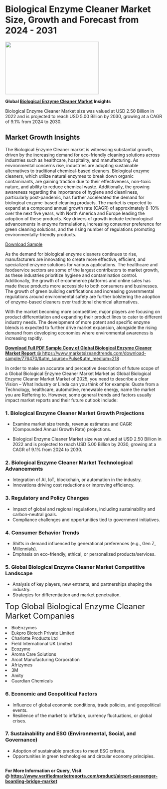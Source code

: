 <H1>Biological Enzyme Cleaner Market Size, Growth and Forecast from 2024 - 2031</H1><img class="aligncenter size-medium wp-image-584254" src="https://thirdeyenews.in/wp-content/uploads/2024/09/Global-Market-Research-300x168.jpeg" alt="" width="300" height="168" /><p><strong>Global&nbsp;<a href="https://www.marketsizeandtrends.com/download-sample/776470/&amp;utm_source=Pulse&amp;utm_medium=218">Biological Enzyme Cleaner Market</a> Insights</strong></p><p>Biological Enzyme Cleaner Market size was valued at USD 2.50 Billion in 2022 and is projected to reach USD 5.00 Billion by 2030, growing at a CAGR of 9.1% from 2024 to 2030.</p><p><h2>Market Growth Insights</h2> <p>The Biological Enzyme Cleaner market is witnessing substantial growth, driven by the increasing demand for eco-friendly cleaning solutions across industries such as healthcare, hospitality, and manufacturing. As environmental concerns rise, industries are adopting sustainable alternatives to traditional chemical-based cleaners. Biological enzyme cleaners, which utilize natural enzymes to break down organic contaminants, are gaining traction due to their effectiveness, non-toxic nature, and ability to reduce chemical waste. Additionally, the growing awareness regarding the importance of hygiene and cleanliness, particularly post-pandemic, has further accelerated the demand for biological enzyme-based cleaning products. The market is expected to expand at a compound annual growth rate (CAGR) of approximately 8-10% over the next five years, with North America and Europe leading the adoption of these products. Key drivers of growth include technological advancements in enzyme formulations, increasing consumer preference for green cleaning solutions, and the rising number of regulations promoting environmentally-friendly products.</p> <p><a href="#">Download Sample</a></p> <p>As the demand for biological enzyme cleaners continues to rise, manufacturers are innovating to create more effective, efficient, and specialized enzyme solutions for various applications. The healthcare and foodservice sectors are some of the largest contributors to market growth, as these industries prioritize hygiene and contamination control. Additionally, the growth of e-commerce platforms and online sales has made these products more accessible to both consumers and businesses. The growth of green building certifications and increasing governmental regulations around environmental safety are further bolstering the adoption of enzyme-based cleaners over traditional chemical alternatives.</p> <p>With the market becoming more competitive, major players are focusing on product differentiation and expanding their product lines to cater to different industry needs. The development of more potent and specific enzyme blends is expected to further drive market expansion, alongside the rising demand from developing economies where environmental awareness is increasing rapidly.</p> <p><a href="#"></p><p><span class=""><strong>Download Full PDF Sample Copy of Global Biological Enzyme Cleaner Market Report</strong> @ <a href="https://www.marketsizeandtrends.com/download-sample/776470/&amp;utm_source=Pulse&amp;utm_medium=218" target="_blank">https://www.marketsizeandtrends.com/download-sample/776470/&amp;utm_source=Pulse&amp;utm_medium=218</a></span></p><p>In order to make an accurate and perceptive description of future scope of a Global&nbsp;Biological Enzyme Cleaner Market Market as Global&nbsp;Biological Enzyme Cleaner Market Market of 2025, you need to describe a clear Vision &ndash; What Industry or Linda can you think of for example: Quote from a Technology, healthcare, automotive, renewable energy, name the market you are Reffering to. However, some general trends and factors usually impact market reports and their future outlook include:</p><h3>1.&nbsp;<strong>Biological Enzyme Cleaner Market Growth Projections</strong></h3><ul><li>Examine market size trends, revenue estimates and CAGR (Compounded Annual Growth Rate) projections.</li><li><p>Biological Enzyme Cleaner Market size was valued at USD 2.50 Billion in 2022 and is projected to reach USD 5.00 Billion by 2030, growing at a CAGR of 9.1% from 2024 to 2030.</p></li></ul><h3>2.&nbsp;<strong>Biological Enzyme Cleaner Market Technological Advancements</strong></h3><ul><li>Integration of AI, IoT, blockchain, or automation in the industry.</li><li>Innovations driving cost reductions or improving efficiency.</li></ul><h3>3.&nbsp;<strong>Regulatory and Policy Changes</strong></h3><ul><li>Impact of global and regional regulations, including sustainability and carbon-neutral goals.</li><li>Compliance challenges and opportunities tied to government initiatives.</li></ul><h3>4.&nbsp;<strong>Consumer Behavior Trends</strong></h3><ul><li>Shifts in demand influenced by generational preferences (e.g., Gen Z, Millennials).</li><li>Emphasis on eco-friendly, ethical, or personalized products/services.</li></ul><h3>5.&nbsp;<strong>Global Biological Enzyme Cleaner Market Competitive Landscape</strong></h3><ul><li>Analysis of key players, new entrants, and partnerships shaping the industry.</li><li>Strategies for differentiation and market penetration.</li></ul><p data-pm-slice="1 1 []"><span style="color: inherit; font-family: inherit; font-size: 25px;">Top Global Biological Enzyme Cleaner Market Companies</span></p><div class="" data-test-id=""><p><li>BioEnzymes</li><li> Eukpro Biotech Private Limited</li><li> Charlotte Products Ltd</li><li> Field International UK Limited</li><li> Ecozyme</li><li> Aroma Care Solutions</li><li> Arcot Manufacturing Corporation</li><li> Afrizymes</li><li> 3M</li><li> Amity</li><li> Guardian Chemicals</li></p></div><h3>6.&nbsp;<strong>Economic and Geopolitical Factors</strong></h3><ul><li>Influence of global economic conditions, trade policies, and geopolitical events.</li><li>Resilience of the market to inflation, currency fluctuations, or global crises.</li></ul><h3>7.&nbsp;<strong>Sustainability and ESG (Environmental, Social, and Governance)</strong></h3><ul><li>Adoption of sustainable practices to meet ESG criteria.</li><li>Opportunities in green technologies and circular economy principles.</li></ul><h2><strong style="font-size: 14px;">For More Information or Query, Visit @&nbsp;</strong><a style="background-color: #ffffff; font-size: 14px;" href="https://www.marketsizeandtrends.com/report/biological-enzyme-cleaner-market/" target="_blank">https://www.verifiedmarketreports.com/product/airport-passenger-boarding-bridge-market</a></h2>
